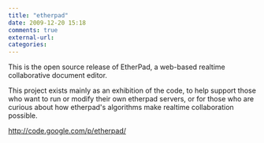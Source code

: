 ```yaml
---
title: "etherpad"
date: 2009-12-20 15:18
comments: true
external-url:
categories:
---
```

This is the open source release of EtherPad, a web-based realtime collaborative document editor.

This project exists mainly as an exhibition of the code, to help support those who want to run or modify their own etherpad servers, or for those who are curious about how etherpad's algorithms make realtime collaboration possible.

<http://code.google.com/p/etherpad/>
